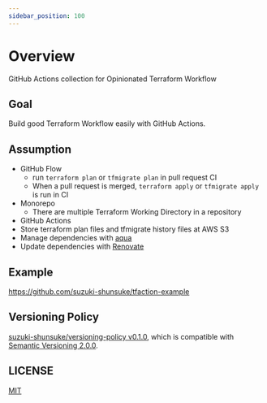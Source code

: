 ```yaml
---
sidebar_position: 100
---
```


# Overview

GitHub Actions collection for Opinionated Terraform Workflow

## Goal

Build good Terraform Workflow easily with GitHub Actions.

## Assumption

* GitHub Flow
  * run `terraform plan` or `tfmigrate plan` in pull request CI
  * When a pull request is merged, `terraform apply` or `tfmigrate apply` is run in CI
* Monorepo
  * There are multiple Terraform Working Directory in a repository
* GitHub Actions
* Store terraform plan files and tfmigrate history files at AWS S3
* Manage dependencies with [aqua](https://aquaproj.github.io/)
* Update dependencies with [Renovate](https://github.com/renovatebot/renovate)

## Example

https://github.com/suzuki-shunsuke/tfaction-example

## Versioning Policy

[suzuki-shunsuke/versioning-policy v0.1.0](https://github.com/suzuki-shunsuke/versioning-policy/blob/v0.1.0/POLICY.md), which is compatible with [Semantic Versioning 2.0.0](https://semver.org/).

## LICENSE

[MIT](LICENSE)
